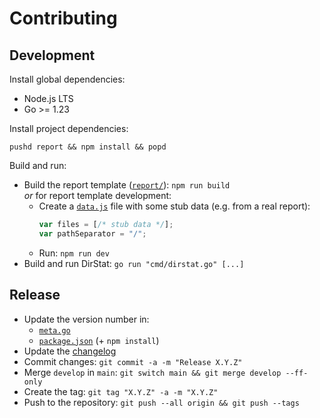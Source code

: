 # Contributing

## Development

Install global dependencies:

- Node.js LTS
- Go >= 1.23

Install project dependencies:

```shell
pushd report && npm install && popd
```

Build and run:

- Build the report template ([`report/`](./report)): `npm run build`
  <br>_or_ for report template development:
  - Create a [`data.js`](./report/public/data.js) file with some stub data
    (e.g. from a real report):
    ```js
    var files = [/* stub data */];
    var pathSeparator = "/";
    ```
  - Run: `npm run dev`
- Build and run DirStat: `go run "cmd/dirstat.go" [...]`

## Release

- Update the version number in:
  - [`meta.go`](./internal/meta/meta.go)
  - [`package.json`](./report/package.json) (+ `npm install`)
- Update the [changelog](./CHANGELOG.md)
- Commit changes: `git commit -a -m "Release X.Y.Z"`
- Merge `develop` in `main`: `git switch main && git merge develop --ff-only`
- Create the tag: `git tag "X.Y.Z" -a -m "X.Y.Z"`
- Push to the repository: `git push --all origin && git push --tags`
